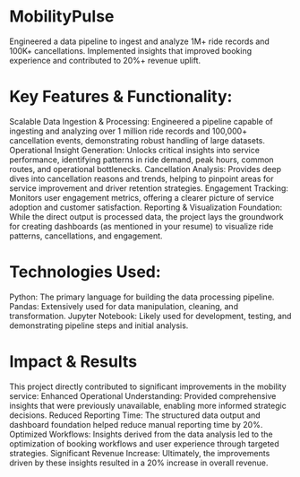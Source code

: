 # MobilityPulse
Engineered a data pipeline to ingest and analyze 1M+ ride records and 100K+ cancellations.
Implemented insights that improved booking experience and contributed to 20%+ revenue uplift. 

# Key Features & Functionality:
Scalable Data Ingestion & Processing: Engineered a pipeline capable of ingesting and analyzing over 1 million ride records and 100,000+ cancellation events, demonstrating robust handling of large datasets.
Operational Insight Generation: Unlocks critical insights into service performance, identifying patterns in ride demand, peak hours, common routes, and operational bottlenecks.
Cancellation Analysis: Provides deep dives into cancellation reasons and trends, helping to pinpoint areas for service improvement and driver retention strategies.
Engagement Tracking: Monitors user engagement metrics, offering a clearer picture of service adoption and customer satisfaction.
Reporting & Visualization Foundation: While the direct output is processed data, the project lays the groundwork for creating dashboards (as mentioned in your resume) to visualize ride patterns, cancellations, and engagement.

# Technologies Used:
Python: The primary language for building the data processing pipeline.
Pandas: Extensively used for data manipulation, cleaning, and transformation.
Jupyter Notebook: Likely used for development, testing, and demonstrating pipeline steps and initial analysis.

# Impact & Results
This project directly contributed to significant improvements in the mobility service:
Enhanced Operational Understanding: Provided comprehensive insights that were previously unavailable, enabling more informed strategic decisions.
Reduced Reporting Time: The structured data output and dashboard foundation helped reduce manual reporting time by 20%.
Optimized Workflows: Insights derived from the data analysis led to the optimization of booking workflows and user experience through targeted strategies.
Significant Revenue Increase: Ultimately, the improvements driven by these insights resulted in a 20% increase in overall revenue.
